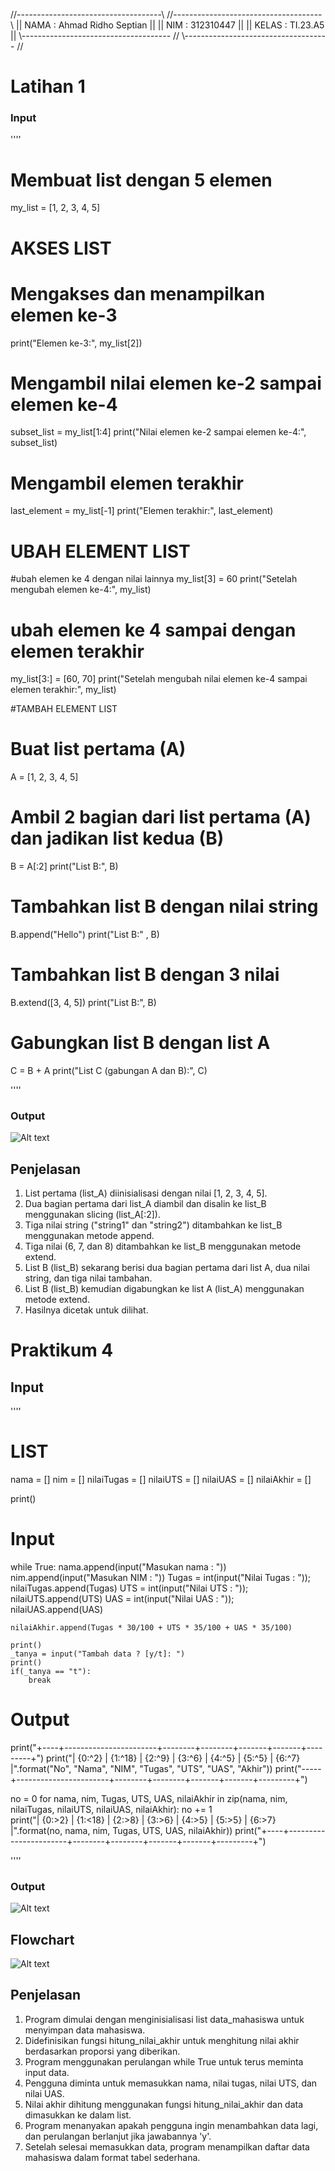 //------------------------------------\\
//------------------------------------- \\
|| NAMA : Ahmad Ridho Septian ||
|| NIM : 312310447 ||
|| KELAS : TI.23.A5 ||
\\------------------------------------- //
\\------------------------------------ //

# Latihan 1

### Input

''''

# Membuat list dengan 5 elemen

my_list = [1, 2, 3, 4, 5]

# AKSES LIST

# Mengakses dan menampilkan elemen ke-3

print("Elemen ke-3:", my_list[2])

# Mengambil nilai elemen ke-2 sampai elemen ke-4

subset_list = my_list[1:4]
print("Nilai elemen ke-2 sampai elemen ke-4:", subset_list)

# Mengambil elemen terakhir

last_element = my_list[-1]
print("Elemen terakhir:", last_element)

# UBAH ELEMENT LIST

#ubah elemen ke 4 dengan nilai lainnya
my_list[3] = 60
print("Setelah mengubah elemen ke-4:", my_list)

# ubah elemen ke 4 sampai dengan elemen terakhir

my_list[3:] = [60, 70]
print("Setelah mengubah nilai elemen ke-4 sampai elemen terakhir:", my_list)

#TAMBAH ELEMENT LIST

# Buat list pertama (A)

A = [1, 2, 3, 4, 5]

# Ambil 2 bagian dari list pertama (A) dan jadikan list kedua (B)

B = A[:2]
print("List B:", B)

# Tambahkan list B dengan nilai string

B.append("Hello")
print("List B:" , B)

# Tambahkan list B dengan 3 nilai

B.extend([3, 4, 5])
print("List B:", B)

# Gabungkan list B dengan list A

C = B + A
print("List C (gabungan A dan B):", C)

''''

### Output

![Alt text](latihan.png)

## Penjelasan

1. List pertama (list_A) diinisialisasi dengan nilai [1, 2, 3, 4, 5].
2. Dua bagian pertama dari list_A diambil dan disalin ke list_B menggunakan slicing (list_A[:2]).
3. Tiga nilai string ("string1" dan "string2") ditambahkan ke list_B menggunakan metode append.
4. Tiga nilai (6, 7, dan 8) ditambahkan ke list_B menggunakan metode extend.
5. List B (list_B) sekarang berisi dua bagian pertama dari list A, dua nilai string, dan tiga nilai tambahan.
6. List B (list_B) kemudian digabungkan ke list A (list_A) menggunakan metode extend.
7. Hasilnya dicetak untuk dilihat.

# Praktikum 4

## Input

''''

# LIST

nama = []
nim = []
nilaiTugas = []
nilaiUTS = []
nilaiUAS = []
nilaiAkhir = []

print()

# Input

while True:
nama.append(input("Masukan nama : "))
nim.append(input("Masukan NIM : "))
Tugas = int(input("Nilai Tugas : "));
nilaiTugas.append(Tugas)
UTS = int(input("Nilai UTS : "));
nilaiUTS.append(UTS)
UAS = int(input("Nilai UAS : "));
nilaiUAS.append(UAS)

    nilaiAkhir.append(Tugas * 30/100 + UTS * 35/100 + UAS * 35/100)

    print()
    _tanya = input("Tambah data ? [y/t]: ")
    print()
    if(_tanya == "t"):
        break

# Output

print("+----+-----------------------+--------+--------+-------+-------+---------+")
print("| {0:^2} | {1:^18} | {2:^9} | {3:^6} | {4:^5} | {5:^5} | {6:^7} |".format("No", "Nama", "NIM", "Tugas", "UTS", "UAS", "Akhir"))
print("-----+-----------------------+--------+--------+-------+-------+---------+")

no = 0
for nama, nim, Tugas, UTS, UAS, nilaiAkhir in zip(nama, nim, nilaiTugas, nilaiUTS, nilaiUAS, nilaiAkhir):
no += 1  
 print("| {0:>2} | {1:<18} | {2:>8} | {3:>6} | {4:>5} | {5:>5} | {6:>7} |".format(no, nama, nim, Tugas, UTS, UAS, nilaiAkhir))
print("+----+-----------------------+--------+--------+-------+-------+---------+")

''''

### Output

![Alt text](praktikum4.png)

## Flowchart

![Alt text](flowchart.png)

## Penjelasan

1. Program dimulai dengan menginisialisasi list data_mahasiswa untuk menyimpan data mahasiswa.
2. Didefinisikan fungsi hitung_nilai_akhir untuk menghitung nilai akhir berdasarkan proporsi yang diberikan.
3. Program menggunakan perulangan while True untuk terus meminta input data.
4. Pengguna diminta untuk memasukkan nama, nilai tugas, nilai UTS, dan nilai UAS.
5. Nilai akhir dihitung menggunakan fungsi hitung_nilai_akhir dan data dimasukkan ke dalam list.
6. Program menanyakan apakah pengguna ingin menambahkan data lagi, dan perulangan berlanjut jika jawabannya 'y'.
7. Setelah selesai memasukkan data, program menampilkan daftar data mahasiswa dalam format tabel sederhana.
